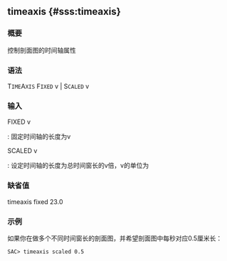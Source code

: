 ## timeaxis {#sss:timeaxis}

### 概要

控制剖面图的时间轴属性

### 语法

T`IME`A`XIS` F`IXED` v | S`CALED` v

### 输入

FIXED v

:   固定时间轴的长度为v

SCALED v

:   设定时间轴的长度为总时间窗长的v倍，v的单位为

### 缺省值

timeaxis fixed 23.0

### 示例

如果你在做多个不同时间窗长的剖面图，并希望剖面图中每秒对应0.5厘米长：

``` {.bash}
SAC> timeaxis scaled 0.5
```

